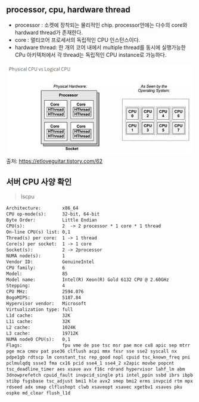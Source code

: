 ## processor, cpu, hardware thread
- processor : 소켓에 장착되는 물리적인 chip. processor안에는 다수의 core와 hardward thread가 존재한다.
- core : 멀티코어 프로세서의 독립적인 CPU 인스턴스이다.
- hardware thread: 한 개의 코어 내에서 multiple thread를 동시에 실행가능한 CPu 아키텍처에서 각 thread는 독립적인 CPU instance로 가능하다. 

![Alt text](images/image-하드웨어구조.png)
출처: https://etloveguitar.tistory.com/62
## 서버 CPU 사양 확인

> lscpu

```
Architecture:        x86_64
CPU op-mode(s):      32-bit, 64-bit
Byte Order:          Little Endian
CPU(s):              2  -> 2 processor * 1 core * 1 thread  
On-line CPU(s) list: 0,1
Thread(s) per core:  1 -> 1 thread 
Core(s) per socket:  1 -> 1 core
Socket(s):           2 -> 2processor 
NUMA node(s):        1
Vendor ID:           GenuineIntel
CPU family:          6
Model:               85
Model name:          Intel(R) Xeon(R) Gold 6132 CPU @ 2.60GHz
Stepping:            4
CPU MHz:             2594.076
BogoMIPS:            5187.84
Hypervisor vendor:   Microsoft
Virtualization type: full
L1d cache:           32K
L1i cache:           32K
L2 cache:            1024K
L3 cache:            19712K
NUMA node0 CPU(s):   0,1
Flags:               fpu vme de pse tsc msr pae mce cx8 apic sep mtrr pge mca cmov pat pse36 clflush acpi mmx fxsr sse sse2 syscall nx pdpe1gb rdtscp lm constant_tsc rep_good nopl cpuid tsc_known_freq pni pclmulqdq ssse3 fma cx16 pcid sse4_1 sse4_2 x2apic movbe popcnt tsc_deadline_timer aes xsave avx f16c rdrand hypervisor lahf_lm abm 3dnowprefetch cpuid_fault invpcid_single pti intel_ppin ssbd ibrs ibpb stibp fsgsbase tsc_adjust bmi1 hle avx2 smep bmi2 erms invpcid rtm mpx rdseed adx smap clflushopt clwb xsaveopt xsavec xgetbv1 xsaves pku ospke md_clear flush_l1d
```